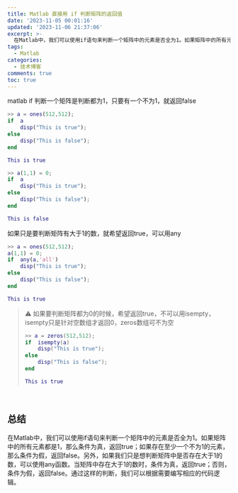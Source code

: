 ```yaml
---
title: Matlab 直接用 if 判断矩阵的返回值
date: '2023-11-05 00:01:16'
updated: '2023-11-06 21:37:06'
excerpt: >-
  在Matlab中，我们可以使用if语句来判断一个矩阵中的元素是否全为1。如果矩阵中的所有元素都是1，那么条件为真，返回true；如果存在至少一个不为1的元素，那么条件为假，返回false。另外，如果我们只是想判断矩阵中是否存在大于1的数，可以使用any函数。当矩阵中存在大于1的数时，条件为真，返回true；否则，条件为假，返回false。通过这样的判断，我们可以根据需要编写相应的代码逻辑。
tags:
  - Matlab
categories:
  - 技术博客
comments: true
toc: true
---
```




matlab if 判断一个矩阵是判断都为1，只要有一个不为1，就返回false

```matlab
>> a = ones(512,512);
if  a
    disp("This is true");
else
    disp("This is false");
end

This is true
```

```matlab
>> a(1,1) = 0;
if  a
    disp("This is true");
else
    disp("This is false");
end

This is false
```

如果只是要判断矩阵有大于1的数，就希望返回true，可以用any

```matlab
>> a = ones(512,512);
a(1,1) = 0;
if  any(a,'all')
    disp("This is true");
else
    disp("This is false");
end

This is true
```

> ⚠ 如果要判断矩阵都为0的时候，希望返回true，不可以用isempty，isempty只是针对空数组才返回0，zeros数组可不为空
>
> ```matlab
>>> a = zeros(512,512);
> if  isempty(a)
>     disp("This is true");
> else
>     disp("This is false");
> end
>
> This is true
> ```

‍

## 总结

在Matlab中，我们可以使用if语句来判断一个矩阵中的元素是否全为1。如果矩阵中的所有元素都是1，那么条件为真，返回true；如果存在至少一个不为1的元素，那么条件为假，返回false。另外，如果我们只是想判断矩阵中是否存在大于1的数，可以使用any函数。当矩阵中存在大于1的数时，条件为真，返回true；否则，条件为假，返回false。通过这样的判断，我们可以根据需要编写相应的代码逻辑。
